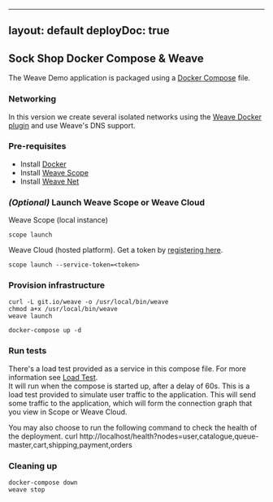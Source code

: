 ---
layout: default
deployDoc: true
--

## Sock Shop  Docker Compose & Weave

The Weave Demo application is packaged using a [Docker Compose](https://docs.docker.com/compose/) file.

### Networking

In this version we create several isolated networks using the [Weave Docker plugin](https://www.weave.works/docs/net/latest/plugin/) and use Weave's DNS support.

### Pre-requisites

- Install [Docker](https://www.docker.com/products/overview)
- Install [Weave Scope](https://www.weave.works/install-weave-scope/)
- Install [Weave Net](https://www.weave.works/install-weave-net/)

### *(Optional)* Launch Weave Scope or Weave Cloud

Weave Scope (local instance)

    scope launch

Weave Cloud (hosted platform). Get a token by [registering here](http://cloud.weave.works/).

    scope launch --service-token=<token>

### Provision infrastructure

<!-- deploy-test-start create-infrastructure -->

    curl -L git.io/weave -o /usr/local/bin/weave
    chmod a+x /usr/local/bin/weave
    weave launch

    docker-compose up -d

<!-- deploy-test-end -->
    
### Run tests

There's a load test provided as a service in this compose file. For more information see [Load Test](#loadtest).  
It will run when the compose is started up, after a delay of 60s. This is a load test provided to simulate user traffic to the application.
This will send some traffic to the application, which will form the connection graph that you view in Scope or Weave Cloud. 

You may also choose to run the following command to check the health of the deployment.
    curl http://localhost/health?nodes=user,catalogue,queue-master,cart,shipping,payment,orders 

<!-- deploy-test-hidden run-tests

    sleep 90
    STATUS=$(curl -s -o output.txt -w "%{http_code}" http://localhost/health?nodes=user,catalogue,queue-master,cart,shipping,payment,orders)
    cat output.txt | jq -C '.'

    if [ $STATUS -ne 200 ]; then
        echo "$(tput setaf 1)DEPLOY FAILED$(tput sgr0)"
        exit 1
    fi

-->

### Cleaning up

<!-- deploy-test-start destroy-infrastructure -->

    docker-compose down
    weave stop
   
<!-- deploy-test-end -->

<!-- deploy-test-hidden destroy-infrastructure
    rm output.txt
-->
